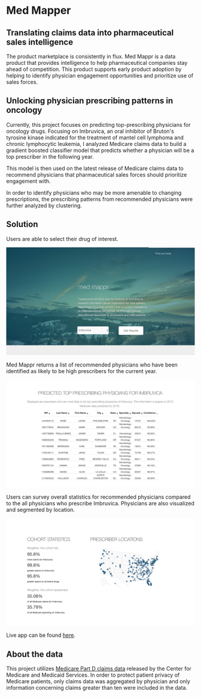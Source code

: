 # Med Mapper

## Translating claims data into pharmaceutical sales intelligence
The product marketplace is consistently in flux. Med Mappr is a data product that provides intelligence to help pharmaceutical companies stay ahead of competition. This product supports early product adoption by helping to identify physician engagement opportunities and prioritize use of sales forces.

## Unlocking physician prescribing patterns in oncology
Currently, this project focuses on predicting top-prescribing physicians for oncology drugs. Focusing on Imbruvica, an oral inhibitor of Bruton's tyrosine kinase indicated for the treatment of mantel cell lymphoma and chronic lymphocytic leukemia, I analyzed Medicare claims data to build a gradient boosted classifier model that predicts whether a physician will be a top prescriber in the following year.

This model is then used on the latest release of Medicare claims data to recommend physicians that pharmaceutical sales forces should prioritize engagement with.

In order to identify physicians who may be more amenable to changing prescriptions, the prescribing patterns from recommended physicians were further analyzed by clustering.

## Solution
Users are able to select their drug of interest.

<img src="/static/img/med-mappr_landing.png" alt="Med Mappr landing page" width="600"/>

Med Mappr returns a list of recommended physicians who have been identified as likely to be high prescribers for the current year.

<img src="/static/img/med-mappr_recommendations.png" alt="Med Mappr recommended physicians for Imbruvica" width="600"/>

Users can survey overall statistics for recommended physicians compared to the all physicians who prescribe Imbruvica. Physicians are also visualized and segmented by location.

<img src="/static/img/med-mappr_stats.png" alt="Med Mappr cohort statistics" width="600"/>

Live app can be found [here](http://35.153.218.187/).

## About the data
This project utilizes [Medicare Part D claims data](https://www.cms.gov/Research-Statistics-Data-and-Systems/Statistics-Trends-and-Reports/Medicare-Provider-Charge-Data/Part-D-Prescriber.html) released by the Center for Medicare and Medicaid Services. In order to protect patient privacy of Medicare patients, only claims data was aggregated by physician and only information concerning claims greater than ten were included in the data.
